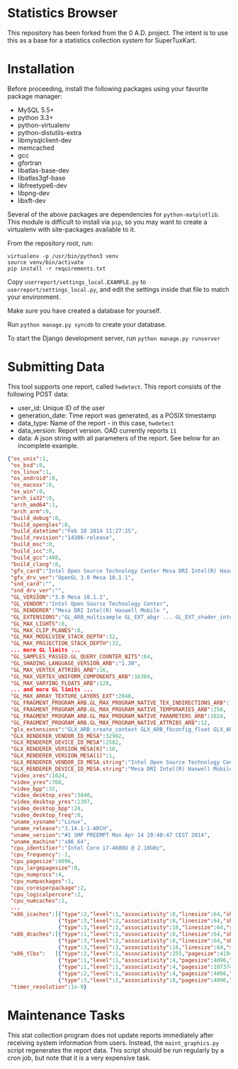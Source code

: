 Statistics Browser
==================

This repository has been forked from the 0 A.D. project.
The intent is to use this as a base for a statistics collection
system for SuperTuxKart.

Installation
============

Before proceeding, install the following packages using your favorite package
manager:
 * MySQL 5.5+
 * python 3.3+
 * python-virtualenv
 * python-distutils-extra
 * libmysqlclient-dev
 * memcached
 * gcc
 * gfortran
 * libatlas-base-dev
 * libatlas3gf-base
 * libfreetype6-dev
 * libpng-dev
 * libxft-dev

Several of the above packages are dependencies for `python-matplotlib`. This module
is difficult to install via `pip`, so you may want to create a virtualenv with
site-packages available to it.

From the repository root, run:
```
virtualenv -p /usr/bin/python3 venv
source venv/bin/activate
pip install -r requirements.txt
```

Copy `userreport/settings_local.EXAMPLE.py` to `userreport/settings_local.py`, and
edit the settings inside that file to match your environment.

Make sure you have created a database for yourself.

Run `python manage.py syncdb` to create your database.

To start the Django development server, run `python manage.py runserver`

Submitting Data
===============

This tool supports one report, called `hwdetect`. This report consists of the following
POST data:

 * user_id: Unique ID of the user
 * generation_date: Time report was generated, as a POSIX timestamp
 * data_type: Name of the report - in this case, `hwdetect`
 * data_version: Report version. OAD currently reports `11`
 * data: A json string with all parameters of the report. See below for an incomplete example.

```JSON
{"os_unix":1,
 "os_bsd":0,
 "os_linux":1,
 "os_android":0,
 "os_macosx":0,
 "os_win":0,
 "arch_ia32":0,
 "arch_amd64":1,
 "arch_arm":0,
 "build_debug":0,
 "build_opengles":0,
 "build_datetime":"Feb 18 2014 11:27:25",
 "build_revision":"14386-release",
 "build_msc":0,
 "build_icc":0,
 "build_gcc":408,
 "build_clang":0,
 "gfx_card":"Intel Open Source Technology Center Mesa DRI Intel(R) Haswell Mobile ",
 "gfx_drv_ver":"OpenGL 3.0 Mesa 10.1.1",
 "snd_card":"",
 "snd_drv_ver":"",
 "GL_VERSION":"3.0 Mesa 10.1.1",
 "GL_VENDOR":"Intel Open Source Technology Center",
 "GL_RENDERER":"Mesa DRI Intel(R) Haswell Mobile ",
 "GL_EXTENSIONS":"GL_ARB_multisample GL_EXT_abgr ... GL_EXT_shader_integer_mix",
 "GL_MAX_LIGHTS":8,
 "GL_MAX_CLIP_PLANES":8, 
 "GL_MAX_MODELVIEW_STACK_DEPTH":32,
 "GL_MAX_PROJECTION_STACK_DEPTH":32,
 ... more GL limits ...
 "GL_SAMPLES_PASSED.GL_QUERY_COUNTER_BITS":64,
 "GL_SHADING_LANGUAGE_VERSION_ARB":"1.30",
 "GL_MAX_VERTEX_ATTRIBS_ARB":16,
 "GL_MAX_VERTEX_UNIFORM_COMPONENTS_ARB":16384,
 "GL_MAX_VARYING_FLOATS_ARB":128,
 ... and more GL limits ...
 "GL_MAX_ARRAY_TEXTURE_LAYERS_EXT":2048,
 "GL_FRAGMENT_PROGRAM_ARB.GL_MAX_PROGRAM_NATIVE_TEX_INDIRECTIONS_ARB":1024,
 "GL_FRAGMENT_PROGRAM_ARB.GL_MAX_PROGRAM_NATIVE_TEMPORARIES_ARB":256,
 "GL_FRAGMENT_PROGRAM_ARB.GL_MAX_PROGRAM_NATIVE_PARAMETERS_ARB":1024,
 "GL_FRAGMENT_PROGRAM_ARB.GL_MAX_PROGRAM_NATIVE_ATTRIBS_ARB":12,
 "glx_extensions":"GLX_ARB_create_context GLX_ARB_fbconfig_float GLX_ARB_framebuffer_sRGB GLX_ARB_get_proc_address GLX_ARB_multisample ... GLX_INTEL_swap_event ",
 "GLX_RENDERER_VENDOR_ID_MESA":32902,
 "GLX_RENDERER_DEVICE_ID_MESA":2582,
 "GLX_RENDERER_VERSION_MESA[0]":10,
 "GLX_RENDERER_VERSION_MESA[1]":1,
 "GLX_RENDERER_VENDOR_ID_MESA.string":"Intel Open Source Technology Center",
 "GLX_RENDERER_DEVICE_ID_MESA.string":"Mesa DRI Intel(R) Haswell Mobile ",
 "video_xres":1024,
 "video_yres":768,
 "video_bpp":32,
 "video_desktop_xres":3840,
 "video_desktop_yres":1397,
 "video_desktop_bpp":24,
 "video_desktop_freq":0,
 "uname_sysname":"Linux",
 "uname_release":"3.14.1-1-ARCH",
 "uname_version":"#1 SMP PREEMPT Mon Apr 14 20:40:47 CEST 2014",
 "uname_machine":"x86_64",
 "cpu_identifier":"Intel Core i7-4600U @ 2.10GHz",
 "cpu_frequency":-1,
 "cpu_pagesize":4096,
 "cpu_largepagesize":0,
 "cpu_numprocs":4,
 "cpu_numpackages":1,
 "cpu_coresperpackage":2,
 "cpu_logicalpercore":2,
 "cpu_numcaches":2,
 ...
 "x86_icaches":[{"type":2,"level":1,"associativity":8,"linesize":64,"sharedby":2,"totalsize":32768},
                {"type":3,"level":2,"associativity":8,"linesize":64,"sharedby":2,"totalsize":262144},
                {"type":3,"level":3,"associativity":16,"linesize":64,"sharedby":16,"totalsize":4194304}],
 "x86_dcaches":[{"type":1,"level":1,"associativity":8,"linesize":64,"sharedby":2,"totalsize":32768},
                {"type":3,"level":2,"associativity":8,"linesize":64,"sharedby":2,"totalsize":262144},
                {"type":3,"level":3,"associativity":16,"linesize":64,"sharedby":16,"totalsize":4194304}],
 "x86_tlbs":   [{"type":2,"level":1,"associativity":255,"pagesize":4194304,"entries":8},
                {"type":1,"level":1,"associativity":4,"pagesize":4096,"entries":64},
                {"type":1,"level":1,"associativity":4,"pagesize":1073741824,"entries":4},
                {"type":2,"level":1,"associativity":4,"pagesize":4096,"entries":128},
                {"type":3,"level":2,"associativity":8,"pagesize":4096,"entries":1024}],
 "timer_resolution":1e-9}
```

Maintenance Tasks
=================

This stat collection program does not update reports immediately after receiving
system information from users. Instead, the `maint_graphics.py` script regenerates
the report data. This script should be run regularly by a cron job, but note that
it is a very expensive task.

